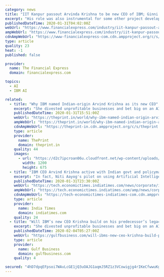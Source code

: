 ```yaml
---
category: news
title: "IIT Kanpur passout Arvinda Krishna to be new CEO of IBM; Ginni Rometty to move on as Executive Chairman"
excerpt: "His role was also instrumental for some other project developments at IBM such as artificial intelligence, cloud and quantum computing ... His Linkedin profile shows he has spent all his working life in IBM with roles spanning from a member in the Watson research team to serving as general manager and senior vice president of several businesses ..."
publishedDateTime: 2020-01-31T04:02:00Z
webUrl: "https://www.financialexpress.com/industry/iit-kanpur-passout-arvinda-krishna-to-be-new-ceo-of-ibm-ginni-rometty-to-move-on-as-executive-chairman/1840972/"
ampWebUrl: "https://www.financialexpress.com/industry/iit-kanpur-passout-arvinda-krishna-to-be-new-ceo-of-ibm-ginni-rometty-to-move-on-as-executive-chairman/1840972/lite/"
cdnAmpWebUrl: "https://www-financialexpress-com.cdn.ampproject.org/c/s/www.financialexpress.com/industry/iit-kanpur-passout-arvinda-krishna-to-be-new-ceo-of-ibm-ginni-rometty-to-move-on-as-executive-chairman/1840972/lite/"
type: article
quality: 23
heat: -1
published: false

provider:
  name: The Financial Express
  domain: financialexpress.com

topics:
  - AI
  - IBM AI

related:
  - title: "Why IBM named Indian-origin Arvind Krishna as its new CEO"
    excerpt: "She divested unprofitable businesses and bet big on an AI data-analytics tool called Watson. Yet the efforts were stymied by the emergence of a new competitor in the delivery of computing over the internet: Amazon.com Inc. During one particularly painful several-year stretch, IBM’s sales declined for 17 quarters in a row. For its part ..."
    publishedDateTime: 2020-01-31T15:51:00Z
    webUrl: "https://theprint.in/world/why-ibm-named-indian-origin-arvind-krishna-as-its-new-ceo/357639/"
    ampWebUrl: "https://theprint.in/world/why-ibm-named-indian-origin-arvind-krishna-as-its-new-ceo/357639/?amp"
    cdnAmpWebUrl: "https://theprint-in.cdn.ampproject.org/c/s/theprint.in/world/why-ibm-named-indian-origin-arvind-krishna-as-its-new-ceo/357639/?amp"
    type: article
    provider:
      name: ThePrint
      domain: theprint.in
    quality: 44
    images:
      - url: "https://d2c7ipcroan06u.cloudfront.net/wp-content/uploads/2020/01/32208094297_6377e3fda5_o-scaled-e1580472636990.jpg"
        width: 1200
        height: 675
  - title: "IBM CEO Arvind Krishna active with Indian govt and policymakers"
    excerpt: "In fact, Niti Aayog's pilot on using Artificial Intelligence (AI) for precision agriculture was Krishna's brainchild ... Krishna, who holds several patents himself, started out at IBM in 1990 at the Watson Research division. Karan Bajwa, former CEO of IBM India, says Krishna was his mentor for three years and is extremely humble and good ..."
    publishedDateTime: 2020-01-31T23:30:00Z
    webUrl: "https://tech.economictimes.indiatimes.com/news/corporate/ibm-ceo-arvind-krishna-active-with-indian-govt-and-policymakers/73814975"
    ampWebUrl: "https://tech.economictimes.indiatimes.com/amp/news/corporate/ibm-ceo-arvind-krishna-active-with-indian-govt-and-policymakers/73814975"
    cdnAmpWebUrl: "https://tech-economictimes-indiatimes-com.cdn.ampproject.org/c/s/tech.economictimes.indiatimes.com/amp/news/corporate/ibm-ceo-arvind-krishna-active-with-indian-govt-and-policymakers/73814975"
    type: article
    provider:
      name: India Times
      domain: indiatimes.com
    quality: 24
  - title: "Will IBM’s new CEO Krishna build on his predecessor’s legacy?"
    excerpt: "She divested unprofitable businesses and bet big on an AI data-analytics tool called Watson. Yet the efforts were stymied by the emergence of a new competitor in the delivery of computing over the internet: Amazon.com Inc. During one particularly painful several-year stretch, IBM’s sales declined for 17 quarters in a row. For its part ..."
    publishedDateTime: 2020-02-04T05:27:00Z
    webUrl: "https://gulfbusiness.com/will-ibms-new-ceo-krishna-build-predecessors-legacy/"
    type: article
    provider:
      name: Gulf Business
      domain: gulfbusiness.com
    quality: 4

secured: "4hD7dpqEFpsoi7WAvLcGE1jQ3uOAJG1aqmJ5RZ1z3VCowigjg4rIKeCfwwuKg1HdmlxeWOrt+hw6o7v28itIsTCDt+IXtIdfaEVrzqal9PreaXIIGAYRcm5RMMmA5mqxgZW37bI3imAcDrWfHjbeyzmGz3uDHWE5n7EEZat5btlrtB+jWUAnZjZwTfUFWtffxB/Uvg/7IjDaB8xQ25pmwAmxxmtw9chv6SYZVe1ySnFjG3y0RFAJ8usIGQnf8WZkbYI73GoP2oPsZ/hgsRHvb1H8MiBcUGPTDSVZLzS2Y9z4Jrcw6CeWSeO+ubg2/p1FTc7EYRY5oH2++qpcH8D9xaj0c5aOwrxtsaeRVpZmklAqRn8x0Tp+AOtQWDZ8J19QkMHLMH9vIkf90/kfAtWT3lP6hQuXyD88Y1bqQwuocM9bd1MJ4xfZ3JHmVXSnv4NncqIEdW0+qXTDYuVd/vfphpS+58diYUxl0Zzwsq3o81A=;Lhf8bXFOHi4VEaGEx1QyKQ=="
---
```


